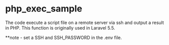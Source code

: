 # php_exec_sample
The code execute a script file on a remote server via ssh and output a result in PHP.  This function is originally used in Laravel 5.5.

**note - set a SSH and SSH_PASSWORD in the .env file.

